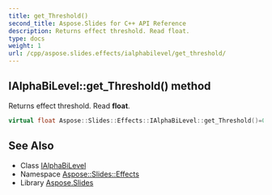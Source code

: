 ```yaml
---
title: get_Threshold()
second_title: Aspose.Slides for C++ API Reference
description: Returns effect threshold. Read float.
type: docs
weight: 1
url: /cpp/aspose.slides.effects/ialphabilevel/get_threshold/
---
```

## IAlphaBiLevel::get_Threshold() method


Returns effect threshold. Read **float**.

```cpp
virtual float Aspose::Slides::Effects::IAlphaBiLevel::get_Threshold()=0
```

## See Also

* Class [IAlphaBiLevel](./)
* Namespace [Aspose::Slides::Effects](../)
* Library [Aspose.Slides](../../)